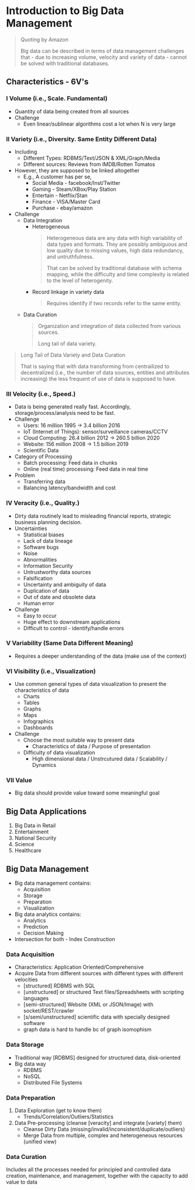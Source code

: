 # Introduction to Big Data Management

> Quoting by Amazon
>
> Big data can be described in terms of data management challenges that - due to increasing volume, velocity and variety of data - cannot be solved with traditional databases.

## Characteristics - 6V's

### I Volume (i.e., Scale. Fundamental)
* Quantity of data being created from all sources
* Challenge
    * Even linear/sublinear algorithms cost a lot when N is very large

### II Variety (i.e., Diversity. Same Entity Different Data)
* Including
    * Different Types: RDBMS/Text/JSON & XML/Graph/Media
    * Different sources: Reviews from IMDB/Rotten Tomatos
* However, they are supposed to be linked altogether
    * E.g., A customer has per se,
        * Social Media - facebook/Inst/Twitter
        * Gaming - Steam/XBox/Play Station
        * Entertain - Netflix/Stan
        * Finance - VISA/Master Card
        * Purchase - ebay/amazon
 * Challenge
     * Data Integration
         * Heterogeneous
            > Heterogeneous data are any data with high variability of data types and formats. They are possibly ambiguous and low quality due to missing values, high data redundancy, and untruthfulness.
            >
            > That can be solved by traditional database with schema mapping, while the difficulty and time complexity is related to the level of heterogenity.
         * Record linkage in variety data
            > Requires identify if two records refer to the same entity.
      * Data Curation
          > Organization and integration of data collected from various sources.
          >
          > Long tail of data variety.

> Long Tail of Data Variety and Data Curation
>
> That is saying that with data transforming from centrailized to decentralized (i.e., the number of data sources, entities and attributes increasing) the less frequent of use of data is supposed to have.

### III Velocity (i.e., Speed.)
* Data is being generated really fast. Accordingly, storage/process/analysis need to be fast.
* Challenge
    * Users: 16 million 1995 -> 3.4 billion 2016
    * IoT (Internet of Things): sensor/surveillance cameras/CCTV
    * Cloud Computing: 26.4 billion 2012 -> 260.5 billion 2020
    * Website: 156 million 2008 -> 1.5 billion 2019
    * Scientific Data
* Category of Processing
    * Batch processing: Feed data in chunks
    * Online (real time) processing: Feed data in real time
* Problem
    * Transferring data
    * Balancing latency/bandwidth and cost

### IV Veracity (i.e., Quality.)
* Dirty data routinely lead to misleading financial reports, strategic business planning decision.
* Uncertainties
    * Statistical biases
    * Lack of data lineage
    * Software bugs
    * Noise
    * Abnormalities
    * Information Security
    * Untrustworthy data sources
    * Falsification
    * Uncertainty and ambiguity of data
    * Duplication of data
    * Out of date and obsolete data
    * Human error
* Challenge
    * Easy to occur
    * Huge effect to downstream applications
    * Difficult to control - identify/handle errors

### V Variability (Same Data Different Meaning)
* Requires a deeper understanding of the data (make use of the context)

### VI Visibility (i.e., Visualization)
* Use common general types of data visualization to present the characteristics of data
    * Charts
    * Tables
    * Graphs
    * Maps
    * Infographics
    * Dashboards
* Challenge
    * Choose the most suitable way to present data
        * Characteristics of data / Purpose of presentation
    * Difficulty of data visualization
        * High dimensional data / Unstrcutured data / Scalability / Dynamics
### VII Value
* Big data should provide value toward some meaningful goal

## Big Data Applications
1. Big Data in Retail
2. Entertainment
3. National Security
4. Science
5. Healthcare

## Big Data Management
* Big data management contains:
    * Acquisition
    * Storage
    * Preparation
    * Visualization
* Big data analytics contains:
    * Analytics
    * Prediction
    * Decision Making
* Intersection for both - Index Construction

### Data Acquisition
* Characteristics: Application Oriented/Comprehensive
* Acquire Data from different sources with different types with different velocities
    * [structured] RDBMS with SQL
    * [unstructured] or structured Text files/Spreadsheets with scripting languages
    * [semi-structured] Website (XML or JSON/Image) with socket/REST/crawler
    * [s/semi/unstructured] scientific data with specially designed software
    * graph data is hard to handle bc of graph isomophism

### Data Storage
* Traditional way [RDBMS] designed for structured data, disk-oriented
* Big data way
    * RDBMS
    * NoSQL
    * Distributed File Systems

### Data Preparation
1. Data Exploration (get to know them)
    * Trends/Correlation/Outliers/Statistics
2. Data Pre-processing (cleanse [veracity] and integrate [variety] them)
    * Cleanse Dirty Data (missing/invalid/inconsistent/duplicate/outliers)
    * Merge Data from multiple, complex and heterogeneous resources (unified view)

### Data Curation
Includes all the processes needed for principled and controlled data creation, maintenance, and management, together with the capacity to add value to data
